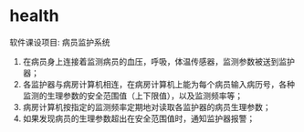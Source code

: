 # health
软件课设项目: 病员监护系统
1. 在病员身上连接着监测病员的血压，呼吸，体温传感器，监测参数被送到监护器；
2. 各监护器与病房计算机相连，在病房计算机上能为每个病员输入病历号，各种监测的生理参数的安全范围值（上下限值），以及监测频率等；
3. 病房计算机按指定的监测频率定期地对读取各监护器的病员生理参数；
4. 如果发现病员的生理参数超出在安全范围值时，通知监护器报警；
